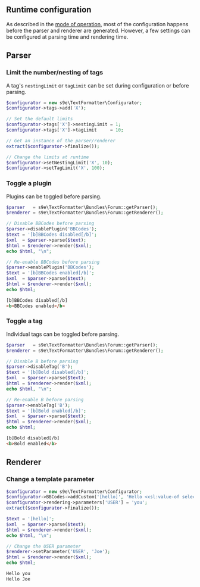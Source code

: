 ## Runtime configuration

As described in the [mode of operation](https://github.com/s9e/TextFormatter/blob/master/docs/Cookbook/00_Getting_started/01_Mode_of_operation.md), most of the configuration happens before the parser and renderer are generated. However, a few settings can be configured at parsing time and rendering time.

## Parser

### Limit the number/nesting of tags

A tag's `nestingLimit` or `tagLimit` can be set during configuration or before parsing.

```php
$configurator = new s9e\TextFormatter\Configurator;
$configurator->tags->add('X');

// Set the default limits
$configurator->tags['X']->nestingLimit = 1;
$configurator->tags['X']->tagLimit     = 10;

// Get an instance of the parser/renderer
extract($configurator->finalize());

// Change the limits at runtime
$configurator->setNestingLimit('X', 10);
$configurator->setTagLimit('X', 100);
```

### Toggle a plugin

Plugins can be toggled before parsing.

```php
$parser   = s9e\TextFormatter\Bundles\Forum::getParser();
$renderer = s9e\TextFormatter\Bundles\Forum::getRenderer();

// Disable BBCodes before parsing
$parser->disablePlugin('BBCodes');
$text = '[b]BBCodes disabled[/b]';
$xml  = $parser->parse($text);
$html = $renderer->render($xml);
echo $html, "\n";

// Re-enable BBCodes before parsing
$parser->enablePlugin('BBCodes');
$text = '[b]BBCodes enabled[/b]';
$xml  = $parser->parse($text);
$html = $renderer->render($xml);
echo $html;
```
```html
[b]BBCodes disabled[/b]
<b>BBCodes enabled</b>
```

### Toggle a tag

Individual tags can be toggled before parsing.

```php
$parser   = s9e\TextFormatter\Bundles\Forum::getParser();
$renderer = s9e\TextFormatter\Bundles\Forum::getRenderer();

// Disable B before parsing
$parser->disableTag('B');
$text = '[b]Bold disabled[/b]';
$xml  = $parser->parse($text);
$html = $renderer->render($xml);
echo $html, "\n";

// Re-enable B before parsing
$parser->enableTag('B');
$text = '[b]Bold enabled[/b]';
$xml  = $parser->parse($text);
$html = $renderer->render($xml);
echo $html;
```
```html
[b]Bold disabled[/b]
<b>Bold enabled</b>
```

## Renderer

### Change a template parameter

```php
$configurator = new s9e\TextFormatter\Configurator;
$configurator->BBCodes->addCustom('[hello]', 'Hello <xsl:value-of select="$USER"/>');
$configurator->rendering->parameters['USER'] = 'you';
extract($configurator->finalize());

$text = '[hello]';
$xml  = $parser->parse($text);
$html = $renderer->render($xml);
echo $html, "\n";

// Change the USER parameter
$renderer->setParameter('USER', 'Joe');
$html = $renderer->render($xml);
echo $html;
```
```html
Hello you
Hello Joe
```

